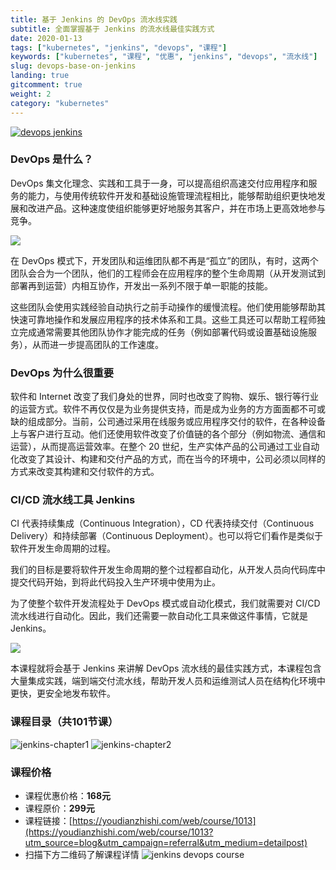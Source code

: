 ```yaml
---
title: 基于 Jenkins 的 DevOps 流水线实践
subtitle: 全面掌握基于 Jenkins 的流水线最佳实践方式
date: 2020-01-13
tags: ["kubernetes", "jenkins", "devops", "课程"]
keywords: ["kubernetes", "课程", "优惠", "jenkins", "devops", "流水线"]
slug: devops-base-on-jenkins
landing: true
gitcomment: true
weight: 2
category: "kubernetes"
---
```


[![devops jenkins](https://sdn.youdianzhishi.com/images/2020/3/7/9461711bff5a4f5b999ebcc0f65bb12b.jpg?imageView2/2/format/webp)](/post/devops-base-on-jenkins/)

<!--more-->

### DevOps 是什么？

DevOps 集文化理念、实践和工具于一身，可以提高组织高速交付应用程序和服务的能力，与使用传统软件开发和基础设施管理流程相比，能够帮助组织更快地发展和改进产品。这种速度使组织能够更好地服务其客户，并在市场上更高效地参与竞争。

![](https://sdn.youdianzhishi.com/images/2019/12/30/bd23d36cabf9484ea5ee2548e694f631.ff668bfc299abada00b2dcbdc9ce2389bd3dce3f_20191230162055_646)

在 DevOps 模式下，开发团队和运维团队都不再是“孤立”的团队，有时，这两个团队会合为一个团队，他们的工程师会在应用程序的整个生命周期（从开发测试到部署再到运营）内相互协作，开发出一系列不限于单一职能的技能。



这些团队会使用实践经验自动执行之前手动操作的缓慢流程。他们使用能够帮助其快速可靠地操作和发展应用程序的技术体系和工具。这些工具还可以帮助工程师独立完成通常需要其他团队协作才能完成的任务（例如部署代码或设置基础设施服务），从而进一步提高团队的工作速度。


### DevOps 为什么很重要

软件和 Internet 改变了我们身处的世界，同时也改变了购物、娱乐、银行等行业的运营方式。软件不再仅仅是为业务提供支持，而是成为业务的方方面面都不可或缺的组成部分。当前，公司通过采用在线服务或应用程序交付的软件，在各种设备上与客户进行互动。他们还使用软件改变了价值链的各个部分（例如物流、通信和运营），从而提高运营效率。在整个 20 世纪，生产实体产品的公司通过工业自动化改变了其设计、构建和交付产品的方式，而在当今的环境中，公司必须以同样的方式来改变其构建和交付软件的方式。


### CI/CD 流水线工具 Jenkins

CI 代表持续集成（Continuous Integration），CD 代表持续交付（Continuous Delivery）和持续部署（Continuous Deployment）。也可以将它们看作是类似于软件开发生命周期的过程。


我们的目标是要将软件开发生命周期的整个过程都自动化，从开发人员向代码库中提交代码开始，到将此代码投入生产环境中使用为止。


为了使整个软件开发流程处于 DevOps 模式或自动化模式，我们就需要对 CI/CD 流水线进行自动化。因此，我们还需要一款自动化工具来做这件事情，它就是 Jenkins。

![](https://sdn.youdianzhishi.com/images/2019/12/30/7fdc1bd02af848df80d6c0951f9dd1af.png)

本课程就将会基于 Jenkins 来讲解 DevOps 流水线的最佳实践方式，本课程包含大量集成实践，端到端交付流水线，帮助开发人员和运维测试人员在结构化环境中更快，更安全地发布软件。


### 课程目录（共101节课）

![jenkins-chapter1](https://sdn.youdianzhishi.com/images/2020/5/1/696c11c4686040a3864ef73b12241b01.jpg)
![jenkins-chapter2](https://sdn.youdianzhishi.com/images/2020/5/1/0d9c2cdb5b5e4582b661da47162df137.jpg)

### 课程价格
* 课程优惠价格：**168元**
* 课程原价：**299元**
* 课程链接：[https://youdianzhishi.com/web/course/1013](https://youdianzhishi.com/web/course/1013?utm_source=blog&utm_campaign=referral&utm_medium=detailpost)
* 扫描下方二维码了解课程详情
    ![jenkins devops course](https://bxdc-static.oss-cn-beijing.aliyuncs.com/images/jenkins-course-qrcode.png)
